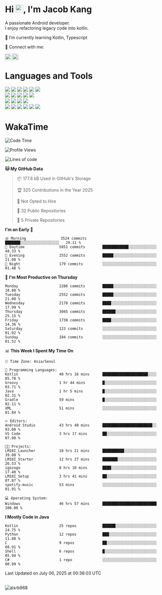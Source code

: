 # Hi <img src="https://media.giphy.com/media/hvRJCLFzcasrR4ia7z/giphy.gif" width="25px">, I'm Jacob Kang
A passionate Android developer.
</br>
I enjoy refactoring legacy code into kotlin.

🌱 I’m currently learning Kotlin, Typescript

🤝 Connect with me:

<a href="https://www.linkedin.com/in/minkyu-kang-b7477b1b2/"><img align="left" src="https://raw.githubusercontent.com/yushi1007/yushi1007/main/images/linkedin.svg" alt="Minkyu Kang | LinkedIn" width="21px"/></a>
<a href="https://www.instagram.com/_jacob_kang/"><img align="left" src="https://raw.githubusercontent.com/yushi1007/yushi1007/main/images/instagram.svg" alt="Jacob Kang | Instagram" width="21px"/></a>

</br>

# Languages and Tools

<div align="left">
<img src="https://img.shields.io/badge/java-007396?logo=java&logoColor=white"/>
<img src="https://img.shields.io/badge/kotlin-7F52FF?logo=kotlin&logoColor=white"/>
<img src="https://img.shields.io/badge/python-3776AB?logo=python&logoColor=white"/>
<img src="https://img.shields.io/badge/bash shell-4EAA25?logo=gnubash&logoColor=white"/>
<img src="https://img.shields.io/badge/c-A8B9CC?logo=c&logoColor=white"/>
<img src="https://img.shields.io/badge/c++-00599C?logo=c%2b%2b&logoColor=white"/>
</div>
<div align="left">
<img src="https://img.shields.io/badge/git-F05032?logo=git&logoColor=white"/>
<img src="https://img.shields.io/badge/github-181717?logo=github&logoColor=white"/>
<img src="https://img.shields.io/badge/mysql-4479A1?logo=mysql&logoColor=white"/>
<img src="https://img.shields.io/badge/sqlite-003B57?logo=sqlite&logoColor=white"/>
<img src="https://img.shields.io/badge/amazon AWS-232F3E?logo=amazonaws&logoColor=white"/>
</div>
<div align="left">
<img src="https://img.shields.io/badge/android-3DDC84?logo=android&logoColor=white"/>
<img src="https://img.shields.io/badge/linux-FCC624?logo=linux&logoColor=white"/>
<img src="https://img.shields.io/badge/flask-000000?logo=flask&logoColor=white"/>
<img src="https://img.shields.io/badge/arduino-00979D?logo=arduino&logoColor=white"/>
</div>
<div align="left">
<img src="https://img.shields.io/badge/slack-4A154B?logo=slack&logoColor=white"/>
<img src="https://img.shields.io/badge/notion-000000?logo=notion&logoColor=white"/>
<img src="https://img.shields.io/badge/jira-0052CC?logo=jira&logoColor=white"/>
<img src="https://img.shields.io/badge/postman-FF6C37?logo=postman&logoColor=white"/>
<img src="https://img.shields.io/badge/intellij-000000?logo=intellijidea&logoColor=white"/>
<img src="https://img.shields.io/badge/pycharm-000000?logo=pycharm&logoColor=white"/>
</div>

# WakaTime

<!--START_SECTION:waka-->
![Code Time](http://img.shields.io/badge/Code%20Time-5%2C033%20hrs%2028%20mins-blue)

![Profile Views](http://img.shields.io/badge/Profile%20Views-0-blue)

![Lines of code](https://img.shields.io/badge/From%20Hello%20World%20I%27ve%20Written-5.3%20million%20lines%20of%20code-blue)

**🐱 My GitHub Data** 

> 📦 177.8 kB Used in GitHub's Storage 
 > 
> 🏆 325 Contributions in the Year 2025
 > 
> 🚫 Not Opted to Hire
 > 
> 📜 32 Public Repositories 
 > 
> 🔑 5 Private Repositories 
 > 
**I'm an Early 🐤** 

```text
🌞 Morning                3524 commits        ███████░░░░░░░░░░░░░░░░░░   29.11 % 
🌆 Daytime                5851 commits        ████████████░░░░░░░░░░░░░   48.33 % 
🌃 Evening                2552 commits        █████░░░░░░░░░░░░░░░░░░░░   21.08 % 
🌙 Night                  179 commits         ░░░░░░░░░░░░░░░░░░░░░░░░░   01.48 % 
```
📅 **I'm Most Productive on Thursday** 

```text
Monday                   2286 commits        █████░░░░░░░░░░░░░░░░░░░░   18.88 % 
Tuesday                  2552 commits        █████░░░░░░░░░░░░░░░░░░░░   21.08 % 
Wednesday                2178 commits        ████░░░░░░░░░░░░░░░░░░░░░   17.99 % 
Thursday                 3045 commits        ██████░░░░░░░░░░░░░░░░░░░   25.15 % 
Friday                   1738 commits        ████░░░░░░░░░░░░░░░░░░░░░   14.36 % 
Saturday                 123 commits         ░░░░░░░░░░░░░░░░░░░░░░░░░   01.02 % 
Sunday                   184 commits         ░░░░░░░░░░░░░░░░░░░░░░░░░   01.52 % 
```


📊 **This Week I Spent My Time On** 

```text
🕑︎ Time Zone: Asia/Seoul

💬 Programming Languages: 
Kotlin                   40 hrs 16 mins      █████████████████████░░░░   85.78 % 
Groovy                   1 hr 44 mins        █░░░░░░░░░░░░░░░░░░░░░░░░   03.71 % 
Java                     1 hr 5 mins         █░░░░░░░░░░░░░░░░░░░░░░░░   02.31 % 
Gradle                   59 mins             █░░░░░░░░░░░░░░░░░░░░░░░░   02.11 % 
XML                      51 mins             ░░░░░░░░░░░░░░░░░░░░░░░░░   01.84 % 

🔥 Editors: 
Android Studio           43 hrs 40 mins      ███████████████████████░░   93.00 % 
VS Code                  3 hrs 17 mins       ██░░░░░░░░░░░░░░░░░░░░░░░   07.00 % 

🐱‍💻 Projects: 
LM18I_Launcher           18 hrs 21 mins      ██████████░░░░░░░░░░░░░░░   39.08 % 
LM18I_Starter            12 hrs 27 mins      ███████░░░░░░░░░░░░░░░░░░   26.53 % 
igozogo                  8 hrs 10 mins       ████░░░░░░░░░░░░░░░░░░░░░   17.40 % 
LM18I_Setup              3 hrs 41 mins       ██░░░░░░░░░░░░░░░░░░░░░░░   07.87 % 
spotify-music            53 mins             ░░░░░░░░░░░░░░░░░░░░░░░░░   01.91 % 

💻 Operating System: 
Windows                  46 hrs 57 mins      █████████████████████████   100.00 % 
```

**I Mostly Code in Java** 

```text
Kotlin                   25 repos            ██████░░░░░░░░░░░░░░░░░░░   24.75 % 
Python                   12 repos            ███░░░░░░░░░░░░░░░░░░░░░░   11.88 % 
C                        9 repos             ██░░░░░░░░░░░░░░░░░░░░░░░   08.91 % 
Shell                    6 repos             █░░░░░░░░░░░░░░░░░░░░░░░░   05.94 % 
C#                       1 repo              ░░░░░░░░░░░░░░░░░░░░░░░░░   00.99 % 
```




 Last Updated on July 06, 2025 at 00:38:03 UTC
<!--END_SECTION:waka-->

</br>

<div align="left">
<img align="left" src="https://github-readme-stats.vercel.app/api/top-langs?username=alsrb968&show_icons=true&locale=en&layout=compact&theme=dark" alt="alsrb968" />
</div>

